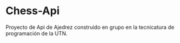 # Chess-Api
Proyecto de Api de Ajedrez construido en grupo en la tecnicatura de programación de la UTN.
